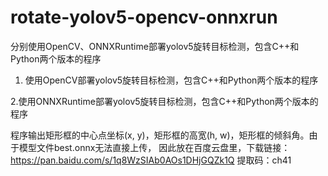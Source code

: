 # rotate-yolov5-opencv-onnxrun
分别使用OpenCV、ONNXRuntime部署yolov5旋转目标检测，包含C++和Python两个版本的程序

1. 使用OpenCV部署yolov5旋转目标检测，包含C++和Python两个版本的程序


2.使用ONNXRuntime部署yolov5旋转目标检测，包含C++和Python两个版本的程序


程序输出矩形框的中心点坐标(x, y)，矩形框的高宽(h, w)，矩形框的倾斜角。由于模型文件best.onnx无法直接上传，
因此放在百度云盘里，下载链接：https://pan.baidu.com/s/1q8WzSIAb0AOs1DHjGQZk1Q 
提取码：ch41
